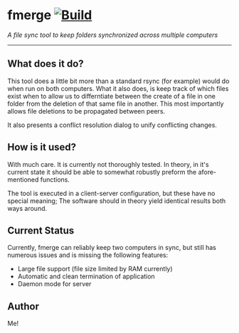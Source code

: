 # fmerge [![Build](https://github.com/lte678/fmerge_cpp/actions/workflows/cmake-single-platform.yml/badge.svg)](https://github.com/lte678/fmerge_cpp/actions/workflows/cmake-single-platform.yml)
_A file sync tool to keep folders synchronized across multiple computers_

---

## What does it do?

This tool does a little bit more than a standard rsync (for example) would do when run on both computers.
What it also does, is keep track of which files exist when to allow us to differntiate between the create of a file in one folder from the deletion of that same file in another.
This most importantly allows file deletions to be propagated between peers.

It also presents a conflict resolution dialog to unify conflicting changes.

## How is it used?

With much care. It is currently not thoroughly tested.
In theory, in it's current state it should be able to somewhat robustly preform the afore-mentioned functions.

The tool is executed in a client-server configuration, but these have no special meaning; The software should in theory yield identical results both ways around.

## Current Status

Currently, fmerge can reliably keep two computers in sync, but still has numerous issues and is missing the following features:

- Large file support (file size limited by RAM currently)
- Automatic and clean termination of application
- Daemon mode for server

## Author
Me!
